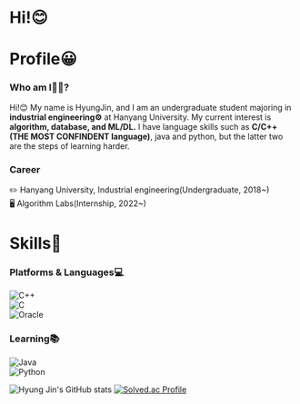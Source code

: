 # Hi!😊  

# Profile😀  
### Who am I🤷‍♂️?  
Hi!😊 My name is HyungJin, and I am an undergraduate student majoring in **industrial engineering⚙️** at Hanyang University. My current interest is **algorithm, database, and ML/DL.** I have language skills such as **C/C++(THE MOST CONFINDENT language)**, java and python, but the latter two are the steps of learning harder.

### Career  
✏️ Hanyang University, Industrial engineering(Undergraduate, 2018~)  
🖥️ Algorithm Labs(Internship, 2022~)  

# Skills💪
### Platforms & Languages💻  
![C++](https://img.shields.io/badge/C++-00599C.svg?&style=for-the-badge&logo=C%2B%2B&logoColor=white)  
![C](https://img.shields.io/badge/C-A8B9CC.svg?&style=for-the-badge&logo=C&logoColor=white)  
![Oracle](https://img.shields.io/badge/Oracle-F80000.svg?&style=for-the-badge&logo=Oracle&logoColor=white)  

### Learning📚  
![Java](https://img.shields.io/badge/Java-007396.svg?&style=for-the-badge&logo=Java&logoColor=white)  
![Python](https://img.shields.io/badge/Python-3776AB.svg?&style=for-the-badge&logo=Python&logoColor=white)  

![Hyung Jin's GitHub stats](https://github-readme-stats.vercel.app/api?username=hjryu98&show_icons=true&theme=prussian)
[![Solved.ac Profile](http://mazassumnida.wtf/api/v2/generate_badge?boj=playscer)](https://solved.ac/playscer/)  
